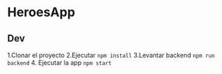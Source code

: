 # HeroesApp



## Dev

1.Clonar el proyecto
2.Ejecutar ```npm install```
3.Levantar backend ```npm run backend```
4. Ejecutar la app ```npm start```


